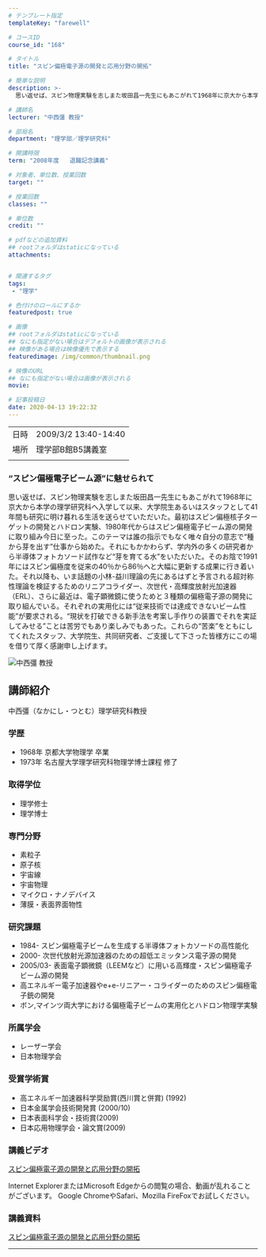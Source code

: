 ```yaml
---
# テンプレート指定
templateKey: "farewell"

# コースID
course_id: "168"

# タイトル
title: "スピン偏極電子源の開発と応用分野の開拓"

# 簡単な説明
description: >-
  思い返せば、スピン物理実験を志しまた坂田昌一先生にもあこがれて1968年に京大から本学の理学研究科へ入学して以来、大学院生あるいはスタッフとして41年間も研究に明け暮れる生活を送らせていただいた。最初はスピン偏極核子ターゲットの開発とハドロン実験、1980年代からはスピン偏極電子ビーム源の開発に取り組み今日に至った。このテーマは誰の指示でもなく唯々自分の意志で“種から芽を出す”仕事から始め ....

# 講師名
lecturer: "中西彊 教授"

# 部局名
department: "理学部／理学研究科"

# 開講時限
term: "2008年度	退職記念講義"

# 対象者、単位数、授業回数
target: ""

# 授業回数
classes: ""

# 単位数
credit: ""

# pdfなどの追加資料
## rootフォルダはstaticになっている
attachments:


# 関連するタグ
tags:
 - "理学"

# 色付けのロールにするか
featuredpost: true

# 画像
## rootフォルダはstaticになっている
## なにも指定がない場合はデフォルトの画像が表示される
## 映像がある場合は映像優先で表示する
featuredimage: /img/common/thumbnail.png

# 映像のURL
## なにも指定がない場合は画像が表示される
movie: 

# 記事投稿日
date: 2020-04-13 19:22:32
---
```


|   |   |
|---|---|
| 日時 | 2009/3/2  13:40-14:40 |
| 場所 | 理学部B館B5講義室 |
|   |   |




### “スピン偏極電子ビーム源”に魅せられて

思い返せば、スピン物理実験を志しまた坂田昌一先生にもあこがれて1968年に京大から本学の理学研究科へ入学して以来、大学院生あるいはスタッフとして41年間も研究に明け暮れる生活を送らせていただいた。最初はスピン偏極核子ターゲットの開発とハドロン実験、1980年代からはスピン偏極電子ビーム源の開発に取り組み今日に至った。このテーマは誰の指示でもなく唯々自分の意志で“種から芽を出す”仕事から始めた。それにもかかわらず、学内外の多くの研究者から半導体フォトカソード試作など“芽を育てる水”をいただいた。そのお陰で1991年にはスピン偏極度を従来の40％から86％へと大幅に更新する成果に行き着いた。それ以降も、いま話題の小林-益川理論の先にあるはずと予言される超対称性理論を検証するためのリニアコライダー、次世代・高輝度放射光加速器（ERL）、さらに最近は、電子顕微鏡に使うためと３種類の偏極電子源の開発に取り組んでいる。それぞれの実用化には“従来技術では達成できないビーム性能”が要求される。“現状を打破できる新手法を考案し手作りの装置でそれを実証してみせる”ことは苦労でもあり楽しみでもあった。これらの“苦楽”をともにしてくれたスタッフ、大学院生、共同研究者、ご支援して下さった皆様方にこの場を借りて厚く感謝申し上げます。



![中西彊 教授](https://ocw.nagoya-u.jp/files/168/s_nakanishi.jpg) 
## 講師紹介

中西彊（なかにし・つとむ）理学研究科教授

### 学歴

* 1968年 京都大学物理学 卒業
* 1973年 名古屋大学理学研究科物理学博士課程 修了

### 取得学位

* 理学修士
* 理学博士

### 専門分野

* 素粒子
* 原子核
* 宇宙線
* 宇宙物理
* マイクロ・ナノデバイス
* 薄膜・表面界面物性

### 研究課題

* 1984- スピン偏極電子ビームを生成する半導体フォトカソードの高性能化
* 2000-  次世代放射光源加速器のための超低エミッタンス電子源の開発
* 2005/03- 表面電子顕微鏡（LEEMなど）に用いる高輝度・スピン偏極電子ビーム源の開発
* 高エネルギー電子加速器やe+e-リニアー・コライダーのためのスピン偏極電子銃の開発
* ボン,マインツ両大学における偏極電子ビームの実用化とハドロン物理学実験

### 所属学会

* レーザー学会
* 日本物理学会

### 受賞学術賞

* 高エネルギー加速器科学奨励賞(西川賞と併賞) (1992)
* 日本金属学会技術開発賞 (2000/10)
* 日本表面科学会・技術賞(2009)
* 日本応用物理学会・論文賞(2009)


### 講義ビデオ

[スピン偏極電子源の開発と応用分野の開拓](https://nuvideo.media.nagoya-u.ac.jp/embed/323302cc9928533a80e0e915dca92c524ad3020c)

Internet ExplorerまたはMicrosoft Edgeからの閲覧の場合、動画が乱れることがございます。
Google ChromeやSafari、Mozilla FireFoxでお試しください。

### 講義資料

[スピン偏極電子源の開発と応用分野の開拓](https://ocw.nagoya-u.jp/files/168/nakanishi_siryo.pdf) 



-----